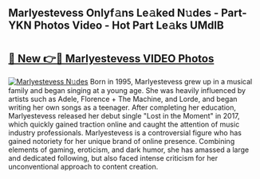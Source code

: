 ## Marlyestevess Onlyf𝚊ns Le𝚊ked N𝚞des - Part-YKN Photos Video - Hot Part Le𝚊ks UMdlB

# <h2><a href="http://ac38322.deff.icu/?id=Marlyestevess">🔗 New 👉🔴 Marlyestevess VIDEO Photos</a></h2>

[![Marlyestevess N𝚞des](https://i.imgur.com/rIISA9y.gif)](http://ac38322.deff.icu/?id=Marlyestevess)
Born in 1995, Marlyestevess grew up in a musical family and began singing at a young age. She was heavily influenced by artists such as Adele, Florence + The Machine, and Lorde, and began writing her own songs as a teenager. After completing her education, Marlyestevess released her debut single "Lost in the Moment" in 2017, which quickly gained traction online and caught the attention of music industry professionals. Marlyestevess is a controversial figure who has gained notoriety for her unique brand of online presence. Combining elements of gaming, eroticism, and dark humor, she has amassed a large and dedicated following, but also faced intense criticism for her unconventional approach to content creation.
